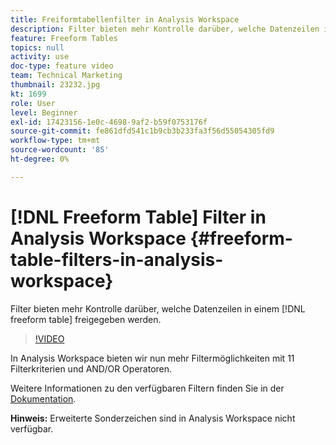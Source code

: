 ```yaml
---
title: Freiformtabellenfilter in Analysis Workspace
description: Filter bieten mehr Kontrolle darüber, welche Datenzeilen in einer Freiformtabelle freigegeben werden.
feature: Freeform Tables
topics: null
activity: use
doc-type: feature video
team: Technical Marketing
thumbnail: 23232.jpg
kt: 1699
role: User
level: Beginner
exl-id: 17423156-1e0c-4698-9af2-b59f0753176f
source-git-commit: fe861dfd541c1b9cb3b233fa3f56d55054305fd9
workflow-type: tm+mt
source-wordcount: '85'
ht-degree: 0%

---
```


# [!DNL Freeform Table] Filter in Analysis Workspace {#freeform-table-filters-in-analysis-workspace}

Filter bieten mehr Kontrolle darüber, welche Datenzeilen in einem [!DNL freeform table] freigegeben werden.

>[!VIDEO](https://video.tv.adobe.com/v/23232/?quality=12)

In Analysis Workspace bieten wir nun mehr Filtermöglichkeiten mit 11 Filterkriterien und AND/OR Operatoren.

Weitere Informationen zu den verfügbaren Filtern finden Sie in der [Dokumentation](https://experienceleague.adobe.com/docs/analytics-platform/using/cja-workspace/visualizations/freeform-table/pagination-filtering-sorting.html#cja-workspace?lang=en).

**Hinweis:** Erweiterte Sonderzeichen sind in Analysis Workspace nicht verfügbar.
